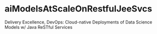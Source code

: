 # aiModelsAtScaleOnRestfulJeeSvcs
Delivery Excellence, DevOps: Cloud-native Deployments of Data Science Models w/ Java ReSTful Services
